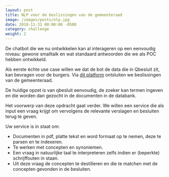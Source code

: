 ```yaml
---
layout: post                        
title: NLP voor de beslissingen van de gemeenteraad
image: /images/posts/nlp.jpg
date: 2018-11-31 00:00:00 -0500
category: challenge
weight: 2
---
```


De chatbot die we nu ontwikkelen kan al interageren op een eenvoudig niveau: gewone smalltalk en wat standaard antwoorden die we als POC hebben ontwikkeld. 

Als eerste échte use case willen we dat de bot de data die in Qbesluit zit, kan bevragen voor de burgers. Via [dit platform](http://qbesluit.gent.be/ "qBesluit")  ontsluiten we beslissingen van de gemeenteraad. 

De huidige opzet is van qbesluit eenvoudig, de zoeker kan termen ingeven en die worden dan gezocht in de documenten in de databank.

Het voorwerp van deze opdracht gaat verder. We willen een service die als input een vraag krijgt om vervolgens de relevante verslagen en besluiten terug te geven.

Uw service is in staat om: 

- Documenten in pdf, platte tekst en word formaat op te nemen, deze te parsen en te indexeren. 
- Te werken met concepten en synoniemen.
- Een vraag in natuurlijke taal te interpreteren zelfs indien er (beperkte) schrijffouten in staan.
- Uit deze vraag de concepten te destilleren en die te matchen met de concepten gevonden in de besluiten.


 
